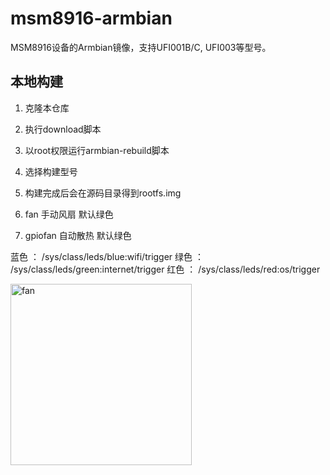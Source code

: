 # msm8916-armbian
MSM8916设备的Armbian镜像，支持UFI001B/C, UFI003等型号。

## 本地构建
1. 克隆本仓库
2. 执行download脚本
3. 以root权限运行armbian-rebuild脚本
4. 选择构建型号
5. 构建完成后会在源码目录得到rootfs.img

5. fan 手动风扇 默认绿色 
6. gpiofan 自动散热 默认绿色

蓝色 ： /sys/class/leds/blue:wifi/trigger
绿色 ： /sys/class/leds/green:internet/trigger
红色 ： /sys/class/leds/red:os/trigger

<img width="290" alt="fan" src="https://github.com/YANXIAOXIH/msm8916-armbian/assets/77421578/12e1544c-1f8a-4718-a5a5-5f26c0451d55">
